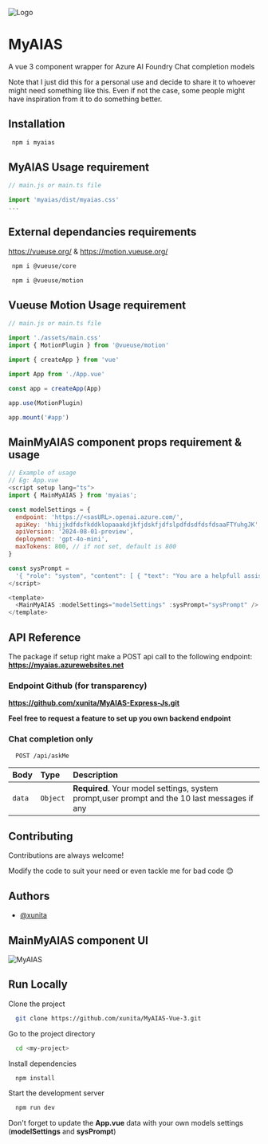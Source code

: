 ![Logo](https://myaias.blob.core.windows.net/myaias/myaias/logo.png)

# MyAIAS

A vue 3 component wrapper for Azure AI Foundry Chat completion models

Note that I just did this for a personal use and decide to share it to whoever might need something like this. Even if not the case, some people might have inspiration from it to do something better.

## Installation

```bash
 npm i myaias
```

## MyAIAS Usage requirement

```javascript
// main.js or main.ts file

import 'myaias/dist/myaias.css'
...
```

## External dependancies requirements

https://vueuse.org/ & https://motion.vueuse.org/

```bash
 npm i @vueuse/core

 npm i @vueuse/motion
```

## Vueuse Motion Usage requirement

```javascript
// main.js or main.ts file

import './assets/main.css'
import { MotionPlugin } from '@vueuse/motion'

import { createApp } from 'vue'

import App from './App.vue'

const app = createApp(App)

app.use(MotionPlugin)

app.mount('#app')
```

## MainMyAIAS component props requirement & usage

```javascript
// Example of usage
// Eg: App.vue
<script setup lang="ts">
import { MainMyAIAS } from 'myaias';

const modelSettings = {
  endpoint: 'https://<sasURL>.openai.azure.com/',
  apiKey: 'hhijjkdfdsfkddklopaaakdjkfjdskfjdfslpdfdsdfdsfdsaaFTYuhgJK', // this is not a real api key
  apiVersion: '2024-08-01-preview',
  deployment: 'gpt-4o-mini',
  maxTokens: 800, // if not set, default is 800
}

const sysPrompt =
  '{ "role": "system", "content": [ { "text": "You are a helpfull assistant." } ] }'
</script>

<template>
  <MainMyAIAS :modelSettings="modelSettings" :sysPrompt="sysPrompt" />
</template>

```

## API Reference

The package if setup right make a POST api call to the following endpoint: **https://myaias.azurewebsites.net**

### Endpoint Github (for transparency)

**https://github.com/xunita/MyAIAS-Express-Js.git**

**Feel free to request a feature to set up you own backend endpoint**

### Chat completion only

```http
  POST /api/askMe
```

| Body   | Type     | Description                                                                                  |
| :----- | :------- | :------------------------------------------------------------------------------------------- |
| `data` | `Object` | **Required**. Your model settings, system prompt,user prompt and the 10 last messages if any |

## Contributing

Contributions are always welcome!

Modify the code to suit your need or even tackle me for bad code 😊

## Authors

- [@xunita](https://www.github.com/xunita)

## MainMyAIAS component UI

![MyAIAS](https://myaias.blob.core.windows.net/myaias/myaias/brb.png)

## Run Locally

Clone the project

```bash
  git clone https://github.com/xunita/MyAIAS-Vue-3.git
```

Go to the project directory

```bash
  cd <my-project>
```

Install dependencies

```bash
  npm install
```

Start the development server

```bash
  npm run dev
```

Don't forget to update the **App.vue** data with your own models settings (**modelSettings** and **sysPrompt**)
